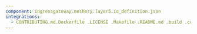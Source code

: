 ```yaml
---
component: ingressgateway.meshery.layer5.io_definition.json
integrations:
  - CONTRIBUTING.md.Dockerfile .LICENSE .Makefile .README.md .build .consul .go.mod .go.sum .helpers .ingressgateway.meshery.layer5.io_definition.json.md .internal .main.go .output .templates .tests
---
```

